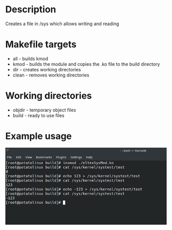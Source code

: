 # Description

Creates a file in /sys which allows writing and reading

# Makefile targets

- all - builds kmod
- kmod - builds the module and copies the .ko file to the build directory
- dir - creates working directories
- clean - removes working directories

# Working directories

- objdir - temporary object files
- build - ready to use files

# Example usage

![1.png](img%2F1.png)